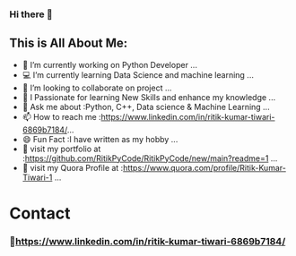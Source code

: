 ### Hi there 👋


## This is All About Me:

- 🔭 I’m currently working on Python Developer ...
- 💻 I’m currently learning Data Science and machine learning ...
- 👯 I’m looking to collaborate on project ...
- 🤔 I Passionate for learning New Skills and enhance my knowledge ...
- 💬 Ask me about :Python, C++, Data science & Machine Learning ...
- 📫 How to reach me :https://www.linkedin.com/in/ritik-kumar-tiwari-6869b7184/...
- 😄 Fun Fact :I have written as my hobby ...
- 🍳 visit my portfolio at :https://github.com/RitikPyCode/RitikPyCode/new/main?readme=1 ...
- 🍳 visit my Quora Profile at :https://www.quora.com/profile/Ritik-Kumar-Tiwari-1 ...


# Contact 
### 🍳https://www.linkedin.com/in/ritik-kumar-tiwari-6869b7184/
